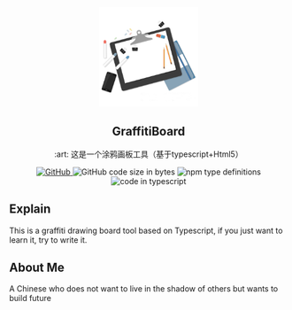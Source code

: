 ﻿<div align="center">
  <p align="center">
    <img width="180" height="180" src="GBlogo.jpg">
  </p>
  <h2 align="center">GraffitiBoard</h2>
  <p align="center">:art: 这是一个涂鸦画板工具（基于typescript+Html5）</p>
  <a href="https://github.com/wangqiaoqiaogithub/GraffitiBoard/blob/master/LICENSE">
    <img alt="GitHub" src="https://img.shields.io/github/license/wangqiaoqiaogithub/GraffitiBoard.svg?color=%64d47c&style=flat-square">
  <a>
    <img alt="GitHub code size in bytes" src="https://img.shields.io/github/languages/code-size/wangqiaoqiaogithub/GraffitiBoard.svg?style=flat-square&color=%61f681">
  </a>
  <a>
    <img alt="npm type definitions" src="https://img.shields.io/badge/node-%3E%3D6.0-green.svg?style=flat-square">
  </a>
  <a>
    <img alt="code in typescript" src="https://img.shields.io/badge/%3C%2F%3E-Typescript-blue.svg?style=flat-square">
  </a>  
</div>
<div>
  <h2 align="left">
    Explain
  </h2>
  <p font-size="20px" align="left">
    This is a graffiti drawing board tool based on Typescript, if you just want to learn it, try to write it.
  </p>
</div>
<div>
  <h2 align="left">
    About Me
  </h2>
  <p font-size="20px" align="left">
   A Chinese who does not want to live in the shadow of others but wants to build future
  </p>
</div>
